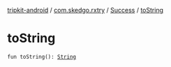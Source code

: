 [tripkit-android](../../index.md) / [com.skedgo.rxtry](../index.md) / [Success](index.md) / [toString](./to-string.md)

# toString

`fun toString(): `[`String`](https://kotlinlang.org/api/latest/jvm/stdlib/kotlin/-string/index.html)